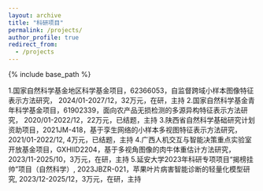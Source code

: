 ```yaml
---
layout: archive
title: "科研项目"
permalink: /projects/
author_profile: true
redirect_from:
  - /projects
---
```


{% include base_path %}

1.国家自然科学基金地区科学基金项目，62366053，自监督跨域小样本图像特征表示方法研究， 2024/01-2027/12，32万元，在研，主持
2.国家自然科学基金青年科学基金项目，61902339，面向农产品无损检测的多源异构特征表示方法研究， 2020/01-2022/12，22万元，已结题，主持
3.陕西省自然科学基础研究计划资助项目，2021JM-418，基于孪生网络的小样本多视图特征表示方法研究，2021/01-2022/12, 4万元，已结题，主持
4.广西人机交互与智能决策重点实验室开放基金项目，GXHIID2204，基于多视角图像的肉牛体重估计方法研究，2023/11-2025/10，3万元，在研，主持
5.延安大学2023年科研专项项目“揭榜挂帅”项目（自然科学）, 2023JBZR-021，苹果叶片病害智能诊断的轻量化模型研究, 2023/12-2025/12，3万元，在研，主持


